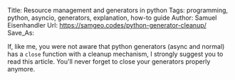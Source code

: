 Title: Resource management and generators in python
Tags: programming, python, asyncio, generators, explanation, how-to guide
Author: Samuel Eisenhandler
Url: https://samgeo.codes/python-generator-cleanup/
Save_As:

If, like me, you were not aware that python generators (async and normal) has a `close` function with a cleanup mechanism, I strongly suggest you to read this article.
You'll never forget to close your generators properly anymore.

